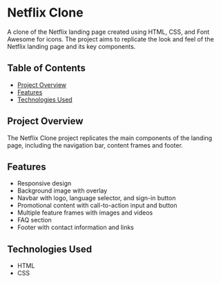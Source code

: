 # Netflix Clone

A clone of the Netflix landing page created using HTML, CSS, and Font Awesome for icons. The project aims to replicate the look and feel of the Netflix landing page and its key components.

## Table of Contents

- [Project Overview](#project-overview)
- [Features](#features)
- [Technologies Used](#technologies-used)

## Project Overview

The Netflix Clone project replicates the main components of the landing page, including the navigation bar, content frames and footer.

## Features

- Responsive design
- Background image with overlay
- Navbar with logo, language selector, and sign-in button
- Promotional content with call-to-action input and button
- Multiple feature frames with images and videos
- FAQ section
- Footer with contact information and links

## Technologies Used

- HTML
- CSS
